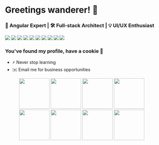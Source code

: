 # Greetings wanderer! 🌱

<h3 align="left">🚀 Angular Expert | 🛠️ Full-stack Architect | 💡 UI/UX Enthusiast</h3>

<p align="left">
  <img src="https://img.shields.io/badge/SCSS-hotpink.svg?style=flat&logo=sass&logoColor=white" />
  <img src="https://img.shields.io/badge/HTML5-E34F26.svg?style=flat&logo=html5&logoColor=white" />
   <img src="https://img.shields.io/badge/AngularJS-E23237.svg?style=flat&logo=angularjs&logoColor=white" />
  <img src="https://img.shields.io/badge/Angular-%23DD0031.svg?style=flat&logo=angular&logoColor=white" />
  <img src="https://img.shields.io/badge/Angular%20Signals-red.svg?style=flat&logo=angular&logoColor=white" />
  <img src="https://img.shields.io/badge/Control%20Flow-@if%20|%20@for%20|%20@defer-brightgreen.svg?style=flat" />
  <img src="https://img.shields.io/badge/RxJS-%23B7178C.svg?style=flat&logo=reactivex&logoColor=white" />
  <img src="https://img.shields.io/badge/TypeScript-%23007ACC.svg?style=flat&logo=typescript&logoColor=white" />
  <img src="https://img.shields.io/badge/C%23-239120.svg?style=flat&logo=c-sharp&logoColor=white" />
  <img src="https://img.shields.io/badge/Unity-000000.svg?style=flat&logo=unity&logoColor=white" />
</p>

### You've found my profile, have a cookie 🍪

- ⚡ Never stop learning
- ✉️ Email me for business opportunities

<p align="center">
  <img name="vscode" src="https://media.giphy.com/media/IdyAQJVN2kVPNUrojM/giphy.gif" width="100">
  <img name="angular" src="https://media.giphy.com/media/XEDIHHp3i8bVoEdxd7/giphy.gif" width="100">

 <img name="javascript" src="https://media.giphy.com/media/ln7z2eWriiQAllfVcn/giphy.gif" width="100">
 <img name="node" src="https://media.giphy.com/media/kdFc8fubgS31b8DsVu/giphy.gif" width="100">
 
 <img name="firebase" src="https://media.giphy.com/media/Ri2TUcKlaOcaDBxFpY/giphy.gif" width="100">

 <img name="css3" src="https://media.giphy.com/media/fsEaZldNC8A1PJ3mwp/giphy.gif" width="100">
 <img name="html5" src="https://media.giphy.com/media/XAxylRMCdpbEWUAvr8/giphy.gif" width="100">
  <img name="github" src="https://media.giphy.com/media/KzJkzjggfGN5Py6nkT/giphy.gif" width="100">
</p>

